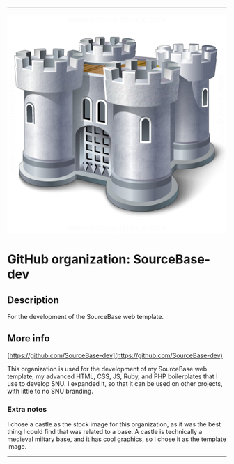 
***

![FortressBase.png failed to load. The file may be missing or corrupt. Check the file path for errors first.](/AdditionalInfo/1/SourceBase-dev/FortressBase.png)

# GitHub organization: SourceBase-dev

## Description

For the development of the SourceBase web template.

## More info

[https://github.com/SourceBase-dev](https://github.com/SourceBase-dev)

This organization is used for the development of my SourceBase web template, my advanced HTML, CSS, JS, Ruby, and PHP boilerplates that I use to develop SNU. I expanded it, so that it can be used on other projects, with little to no SNU branding.

### Extra notes

I chose a castle as the stock image for this organization, as it was the best thing I could find that was related to a base. A castle is technically a medieval miltary base, and it has cool graphics, so I chose it as the template image.

***
